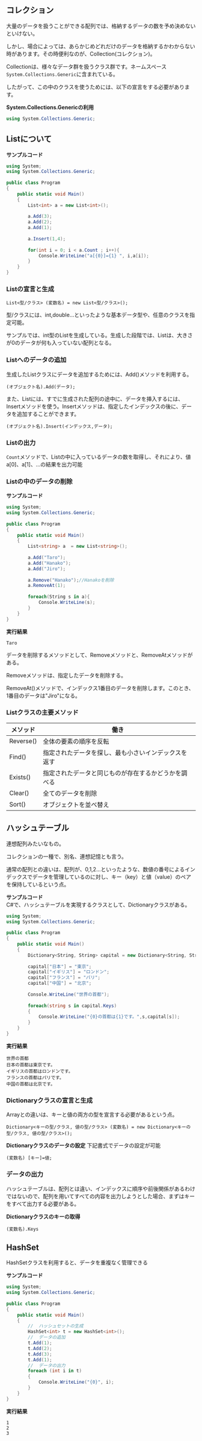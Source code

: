## コレクション
大量のデータを扱うことができる配列では、格納するデータの数を予め決めないといけない。

しかし、場合によっては、あらかじめどれだけのデータを格納するかわからない時があります。その時便利なのが、Collection(コレクション)。

Collectionは、様々なデータ群を扱うクラス群です。ネームスペース`System.Collections.Generic`に含まれている。

したがって、この中のクラスを使うためには、以下の宣言をする必要があります。

**System.Collections.Genericの利用**
```C#
using System.Collections.Generic;
```

## Listについて
**サンプルコード**
```C#
using System;
using System.Collections.Generic;
					
public class Program
{
	public static void Main()
	{
		List<int> a = new List<int>();
		
		a.Add(3);
		a.Add(2);
		a.Add(1);
		
		a.Insert(1,4);
		
		for(int i = 0; i < a.Count ; i++){
			Console.WriteLine("a[{0}]={1} ", i,a[i]);
		}
	}
}
```

### Listの宣言と生成
```
List<型/クラス> (変数名) = new List<型/クラス>();
```

型/クラスには、int,double…といったような基本データ型や、任意のクラスを指定可能。

サンプルでは、int型のListを生成している。生成した段階では、Listは、大きさが0のデータが何も入っていない配列となる。

### Listへのデータの追加

生成したListクラスにデータを追加するためには、Add()メソッドを利用する。

```
(オブジェクト名).Add(データ);
```

また、Listには、すでに生成された配列の途中に、データを挿入するには、Insertメソッドを使う。Insertメソッドは、指定したインデックスの後に、データを追加することができます。

```
(オブジェクト名).Insert(インデックス,データ);
```

### Listの出力

`Count`メソッドで、Listの中に入っているデータの数を取得し、それにより、値a[0]、a[1]、…の結果を出力可能

### Listの中のデータの削除

**サンプルコード**
```C#
using System;
using System.Collections.Generic;
					
public class Program
{
	public static void Main()
	{
		List<string> a  = new List<string>();
		
		a.Add("Taro");
		a.Add("Hanako");
		a.Add("Jiro");
		
		a.Remove("Hanako");//Hanakoを削除
		a.RemoveAt(1);
		
		foreach(String s in a){
			Console.WriteLine(s);
		}
	}
}
```
**実行結果**
```
Taro
```

データを削除するメソッドとして、Removeメソッドと、RemoveAtメソッドがある。

Removeメソッドは、指定したデータを削除する。

RemoveAt()メソッドで、インデックス1番目のデータを削除します。このとき、1番目のデータは"Jiro"になる。

### Listクラスの主要メソッド

| メソッド | 働き |
| ---- | ---- |
| Reverse() | 全体の要素の順序を反転 |
| Find() | 指定されたデータを探し、最も小さいインデックスを返す |
| Exists() | 指定されたデータと同じものが存在するかどうかを調べる |
| Clear() | 全てのデータを削除 |
| Sort() | オブジェクトを並べ替え |

## ハッシュテーブル
連想配列みたいなもの。

コレクションの一種で、別名、連想記憶とも言う。

通常の配列との違いは、配列が、0,1,2…といったような、数値の番号によるインデックスでデータを管理しているのに対し、キー（key）と値（value）のペアを保持しているという点。

**サンプルコード**  
C#で、ハッシュテーブルを実現するクラスとして、Dictionaryクラスがある。
```C#
using System;
using System.Collections.Generic;
					
public class Program
{
	public static void Main()
	{
		Dictionary<String, String> capital = new Dictionary<String, String>();
		
		capital["日本"] = "東京";
		capital["イギリス"] = "ロンドン";
		capital["フランス"] = "パリ";
		capital["中国"] = "北京";
		
		Console.WriteLine("世界の首都");
		
		foreach(string s in capital.Keys)
		{
			Console.WriteLine("{0}の首都は{1}です。",s,capital[s]);
		}
	}
}
```
**実行結果**
```
世界の首都
日本の首都は東京です。
イギリスの首都はロンドンです。
フランスの首都はパリです。
中国の首都は北京です。
```

### Dictionaryクラスの宣言と生成
Arrayとの違いは、キーと値の両方の型を宣言する必要があるという点。
```
Dictionary<キーの型/クラス, 値の型/クラス> (変数名) = new Dictionary<キーの型/クラス, 値の型/クラス>();
```

**Dictionaryクラスのデータの設定**
下記書式でデータの設定が可能
```
(変数名) [キー]=値;
```

### データの出力

ハッシュテーブルは、配列とは違い、インデックスに順序や前後関係があるわけではないので、配列を用いてすべての内容を出力しようとした場合、まずはキーをすべて出力する必要がある。

**Dictionaryクラスのキーの取得**
```
(変数名).Keys
```

## HashSet
HashSetクラスを利用すると、データを重複なく管理できる

**サンプルコード**
```C#
using System;
using System.Collections.Generic;
					
public class Program
{
	public static void Main()
	{
		//  ハッシュセットの生成
		HashSet<int> t = new HashSet<int>();
		//  データの追加
		t.Add(1);
		t.Add(2);
		t.Add(3);
		t.Add(1);
		//  データの出力
		foreach (int i in t)
		{
			Console.WriteLine("{0}", i);
		}
	}
}
```

**実行結果**
```
1
2
3
```